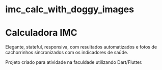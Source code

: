 # imc_calc_with_doggy_images

# Calculadora IMC

Elegante, stateful, responsiva, com resultados automatizados e fotos de cachorrinhos sincronizados com os indicadores de saúde.

Projeto criado para atividade na faculdade utilizando Dart/Flutter.

